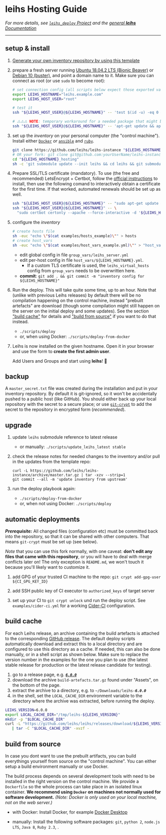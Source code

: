 # **leihs** Hosting Guide

_For more details, see [`leihs_deploy` Project](https://github.com/leihs/leihs_deploy)
and the [general **leihs** Documentation](https://github.com/leihs/leihs/wiki)_

---

## setup & install

1. [Generate your own inventory repository by using this template](https://github.com/leihs/leihs-instance/generate)

1. prepare a fresh server running [Ubuntu 18.04.2 LTS (Bionic Beaver)](https://wiki.ubuntu.com/BionicBeaver/ReleaseNotes) or [Debian 10 (buster)](https://www.debian.org/releases/buster/), and point a domain name to it. Make sure you can connect as root (or use `sudo` to become root):

   ```sh
   # set connection config (all scripts below expect those exported variables!)
   export LEIHS_HOSTNAME="leihs.example.com"
   export LEIHS_HOST_USER="root"

   # test it
   ssh "${LEIHS_HOST_USER}@${LEIHS_HOSTNAME}" -- 'test $(id -u) -eq 0 && echo OK || sudo echo OK'

   # ⚠️⚠️⚠️ NOTE: temporary workaround for a needed package that might be missing: ⚠️⚠️⚠️
   ssh "${LEIHS_HOST_USER}@${LEIHS_HOSTNAME}" -- 'apt-get update && apt-get install -fy shared-mime-info'

   ```

1. set up the _inventory_ on your personal computer (the "control machine").
   Install either [`Docker`](https://www.docker.com/products/docker-desktop) _or_ [`ansible`](https://docs.ansible.com/ansible/latest/installation_guide/index.html) and [`ruby`](https://www.ruby-lang.org/en/).

   ```sh
   git clone https://github.com/leihs/leihs-instance "${LEIHS_HOSTNAME}_hosting"
   # OR your fork: git clone git@github.com:yourUserName/leihs-instance "${LEIHS_HOSTNAME}_hosting"
   cd "${LEIHS_HOSTNAME}_hosting"
   sh -c 'git submodule update --init leihs && cd leihs && git submodule update --init --recursive'
   ```

1. Prepare SSL/TLS certificate (mandatory). To use (the free and recommended) LetsEncrypt + Certbot, follow the [official instructions](https://certbot.eff.org) to install, then use the following comand to interactively obtain a certificate for the first time. If that worked, automated renewals should be set up as well.

   ```sh
   ssh "${LEIHS_HOST_USER}@${LEIHS_HOSTNAME}" -- "sudo apt-get update && sudo apt-get install certbot -y python3-certbot-apache"
   ssh "${LEIHS_HOST_USER}@${LEIHS_HOSTNAME}" -- \
     "sudo certbot certonly --apache --force-interactive -d '${LEIHS_HOSTNAME}'"
   ```

1. configure the _inventory_

   ```sh
   # create hosts file
   sh -euc "echo \"$(cat examples/hosts_example)\"" > hosts
   # create host_vars
   sh -euc "echo \"$(cat examples/host_vars_example.yml)\"" > "host_vars/${LEIHS_HOSTNAME}.yml"
   ```

   - edit global config in file `group_vars/leihs_server.yml`
   - edit per-host config in file `host_vars/${LEIHS_HOSTNAME}.yml`.
     - If a custom TLS certificate is used, the `leihs_virtual_hosts` config from `group_vars` needs to be overwritten here.
   - **commit**: `git add . && git commit -m "inventory config for ${LEIHS_HOSTNAME}"`

1. Run the deploy. This will take quite some time, up to an hour.
   Note that (unlike with previous Leihs releases) by default there will be no compilation happening on the control machine, instead "prebuilt artefacts" are download (though some compilation might still happen on the server on the initial deploy and some updates).
   See the section ["build cache"](#build-cache) for details and ["build from source"](#build-from-source) if you want to do that instead.

   - `./scripts/deploy`
   - or, when using Docker: `./scripts/deploy-from-docker`

1. Leihs is now installed on the given hostname.
   Open it in your browser and use the form to **create the first admin user**.

   Add Users and Groups and start using **leihs**! 🎉

## backup

A `master_secret.txt` file was created during the installation and put in your inventory repository.
By default it is git-ignored, so it won't be accidentally pushed to a public host (like GitHub).
You should either back up your local repository with the secret to a secure place;
or use [`git-crypt`](https://www.agwa.name/projects/git-crypt/) to add the
secret to the repository in encrypted form (_recommended_).

## upgrade

1. update `leihs` submodule reference to latest release

   - or manually: `./scripts/update_leihs_latest stable`

1. check the release notes for needed changes to the inventory and/or pull in the updates from the template repo:

   ```shell
   curl -L https://github.com/leihs/leihs-instance/archive/master.tar.gz | tar -xzv --strip=1
   git commit --all -m 'update inventory from upstream'
   ```

1. run the deploy playbook again:
   - `./scripts/deploy-from-docker`
   - or, when not using Docker: `./scripts/deploy`

## automatic deployments

**_Prerequisite:_** All changed files (configuration etc) must be committed back into the repository,
so that it can be shared with other computers.
That means `git-crypt` must be set up (see below).

_Note_ that you can use this fork normally, with one caveat:
**don't edit any files that came with this repository**, or you will have to deal with merge conflicts later on!
The only exception is `README.md`, we won't touch it because you'll likely want to customize it.

1. add GPG of your trusted CI machine to the repo: `git crypt add-gpg-user ${CI_GPG_KEY_ID}`

2. add SSH public key of CI executor to `authorized_keys` of target server

3. set up your CI to `git crypt unlock` und run the deploy script.
   See `examples/cider-ci.yml` for a working [Cider-CI](https://cider-ci.info) configuration.

## build cache

For each Leihs release, an archive containing the build artefacts is attached to the corresponding [GitHub release](https://github.com/leihs/leihs/releases).
The default deploy scripts automatically download and extract this to a local directory
and are configured to use this directory as a cache.
If needed, this can also be done manually, or in a shell script as shown below. Make sure to replace the version number in the examples for the one you plan to use (the latest stable release for production or the latest release candidate for testing).

1. go to a release page, e.g. [**_`6.0.0`_**](https://github.com/leihs/leihs/releases/tag/6.0.0)
1. download the archive `build-artefacts.tar.gz` found under "Assets", on the bottom of the page.
1. extract the archive to a directory, e.g. to `~/Downloads/leihs-`**_`6.0.0`_**
1. in the shell, set the `LOCAL_CACHE_DIR` environment variable to the directory where the archive was extracted, before running the deploy.

```sh
LEIHS_VERSION=6.0.0
export LOCAL_CACHE_DIR="/tmp/leihs-${LEIHS_VERSION}"
mkdir -p "$LOCAL_CACHE_DIR"
curl -L "https://github.com/leihs/leihs/releases/download/${LEIHS_VERSION}/build-artefacts.tar.gz" \
   | tar -C "$LOCAL_CACHE_DIR" -xvzf -
```

## build from source

In case you dont want to use the prebuilt artifacts, you can build everythings yourself from source on the "control machine".
You can either setup a build environment manually or use Docker.

The build process depends on several development tools with need to be installed in the right version on the control machine.
We provide a `Dockerfile` so the whole process can take place in an isolated linux container.
**We recommend using `Docker` on machines not normally used for software development.**
_(Note: Docker is only used on your local machine, not on the web server.)_

- with Docker: Install Docker, for example [Docker Desktop](https://www.docker.com/products/docker-desktop)

- manually: Install the following software packages: `git`, `python 2`, `node.js LTS`, `Java 8`, `Ruby 2.3`, .

